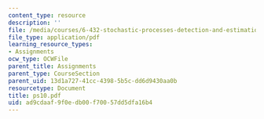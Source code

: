 ```yaml
---
content_type: resource
description: ''
file: /media/courses/6-432-stochastic-processes-detection-and-estimation-spring-2004/ad9cdaaf9f0edb00f70057dd5dfa16b4_ps10.pdf
file_type: application/pdf
learning_resource_types:
- Assignments
ocw_type: OCWFile
parent_title: Assignments
parent_type: CourseSection
parent_uid: 13d1a727-41cc-4398-5b5c-dd6d9430aa0b
resourcetype: Document
title: ps10.pdf
uid: ad9cdaaf-9f0e-db00-f700-57dd5dfa16b4
---
```

